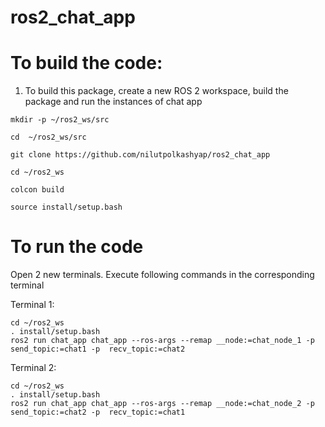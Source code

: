 # ros2_chat_app

# To build the code:

1. To build this package, create a new ROS 2 workspace, build the package and run the instances of chat app

```
mkdir -p ~/ros2_ws/src

cd  ~/ros2_ws/src

git clone https://github.com/nilutpolkashyap/ros2_chat_app

cd ~/ros2_ws

colcon build

source install/setup.bash
```

# To run the code

Open 2 new terminals. Execute following commands in the corresponding terminal

Terminal 1:
```
cd ~/ros2_ws
. install/setup.bash
ros2 run chat_app chat_app --ros-args --remap __node:=chat_node_1 -p send_topic:=chat1 -p  recv_topic:=chat2

```
Terminal 2:

```
cd ~/ros2_ws
. install/setup.bash
ros2 run chat_app chat_app --ros-args --remap __node:=chat_node_2 -p send_topic:=chat2 -p  recv_topic:=chat1
```

